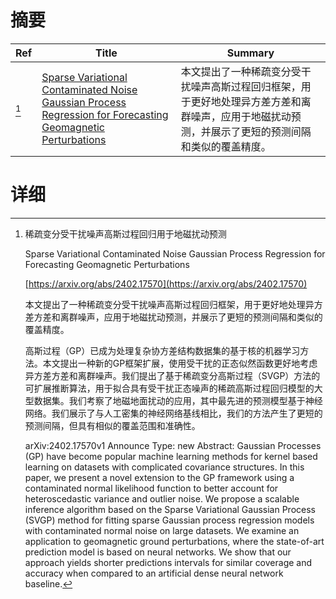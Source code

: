 # 摘要

| Ref | Title | Summary |
| --- | --- | --- |
| [^1] | [Sparse Variational Contaminated Noise Gaussian Process Regression for Forecasting Geomagnetic Perturbations](https://arxiv.org/abs/2402.17570) | 本文提出了一种稀疏变分受干扰噪声高斯过程回归框架，用于更好地处理异方差方差和离群噪声，应用于地磁扰动预测，并展示了更短的预测间隔和类似的覆盖精度。 |

# 详细

[^1]: 稀疏变分受干扰噪声高斯过程回归用于地磁扰动预测

    Sparse Variational Contaminated Noise Gaussian Process Regression for Forecasting Geomagnetic Perturbations

    [https://arxiv.org/abs/2402.17570](https://arxiv.org/abs/2402.17570)

    本文提出了一种稀疏变分受干扰噪声高斯过程回归框架，用于更好地处理异方差方差和离群噪声，应用于地磁扰动预测，并展示了更短的预测间隔和类似的覆盖精度。

    

    高斯过程（GP）已成为处理复杂协方差结构数据集的基于核的机器学习方法。本文提出一种新的GP框架扩展，使用受干扰的正态似然函数更好地考虑异方差方差和离群噪声。我们提出了基于稀疏变分高斯过程（SVGP）方法的可扩展推断算法，用于拟合具有受干扰正态噪声的稀疏高斯过程回归模型的大型数据集。我们考察了地磁地面扰动的应用，其中最先进的预测模型基于神经网络。我们展示了与人工密集的神经网络基线相比，我们的方法产生了更短的预测间隔，但具有相似的覆盖范围和准确性。

    arXiv:2402.17570v1 Announce Type: new  Abstract: Gaussian Processes (GP) have become popular machine learning methods for kernel based learning on datasets with complicated covariance structures. In this paper, we present a novel extension to the GP framework using a contaminated normal likelihood function to better account for heteroscedastic variance and outlier noise. We propose a scalable inference algorithm based on the Sparse Variational Gaussian Process (SVGP) method for fitting sparse Gaussian process regression models with contaminated normal noise on large datasets. We examine an application to geomagnetic ground perturbations, where the state-of-art prediction model is based on neural networks. We show that our approach yields shorter predictions intervals for similar coverage and accuracy when compared to an artificial dense neural network baseline.
    

